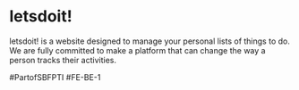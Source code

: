 # letsdoit!

letsdoit! is a website designed to manage your personal lists of things to do. We are fully committed to make a platform that can change the way a person tracks their activities.


#PartofSBFPTI
#FE-BE-1
